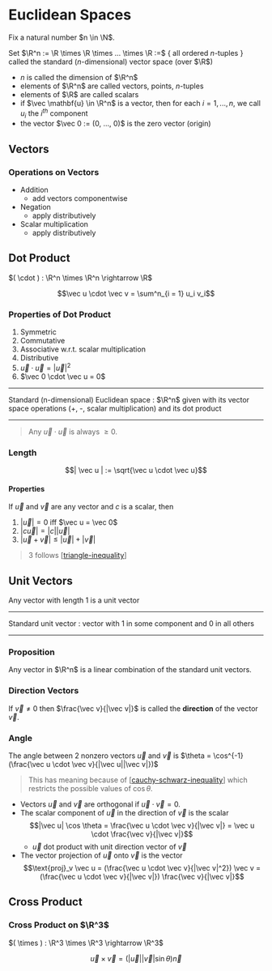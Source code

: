 # Euclidean Spaces

Fix a natural number $n \in \N$.

Set $\R^n := \R \times \R \times ... \times \R :=$ { all ordered $n$-tuples } 
called the standard ($n$-dimensional) vector space (over $\R$)

- $n$ is called the dimension of $\R^n$
- elements of $\R^n$ are called vectors, points, $n$-tuples
- elements of $\R$ are called scalars
- if $\vec \mathbf{u} \in \R^n$ is a vector,
then for each $i = 1, ..., n$, we call $u_i$ the $i^{th}$ component
- the vector $\vec 0 := (0, ..., 0)$ is the zero vector (origin)

## Vectors

### Operations on Vectors

- Addition 
  - add vectors componentwise
- Negation
  - apply distributively
- Scalar multiplication
  - apply distributively

## Dot Product

$( \cdot ) : \R^n \times \R^n \rightarrow \R$

$$\vec u \cdot \vec v = \sum^n_{i = 1} u_i v_i$$

### Properties of Dot Product

1. Symmetric
2. Commutative
3. Associative w.r.t. scalar multiplication
4. Distributive
5. $\vec u \cdot \vec u = | \vec u |^2$
6. $\vec 0 \cdot \vec u = 0$

----------
Standard (n-dimensional) Euclidean space
: $\R^n$ given with its vector space operations (+, -, scalar multiplication) and its dot product

----------

> Any $\vec u \cdot \vec u$ is always $\geq 0$.

### Length

$$| \vec u | := \sqrt{\vec u \cdot \vec u}$$

#### Properties

If $\vec u$ and $\vec v$ are any vector and $c$ is a scalar, then

1. $| \vec u| = 0$ iff $\vec u = \vec 0$
2. $|c \vec u| = |c||\vec u|$
3. $|\vec u + \vec v| \leq |\vec u| + |\vec v|$

> 3 follows [[triangle-inequality]]

## Unit Vectors

Any vector with length $1$ is a unit vector

----------

Standard unit vector
: vector with 1 in some component and 0 in all others

----------

### Proposition

Any vector in $\R^n$ is a linear combination of the standard unit vectors.

### Direction Vectors

If $\vec v \neq 0$ then $\frac{\vec v}{|\vec v|}$ is called the **direction** of the vector $\vec v$.

### Angle 

The angle between 2 nonzero vectors $\vec u$ and $\vec v$ is $\theta = \cos^{-1}(\frac{\vec u \cdot \vec v}{|\vec u||\vec v|})$

> This has meaning because of [[cauchy-schwarz-inequality]] which restricts the possible values of $\cos \theta$.

- Vectors $\vec u$ and $\vec v$ are orthogonal if $\vec u \cdot \vec v = 0$.
- The scalar component of $\vec u$ in the direction of $\vec v$ is the scalar
$$|\vec u| \cos \theta = \frac{\vec u \cdot \vec v}{|\vec v|} = \vec u \cdot \frac{\vec v}{|\vec v|}$$
  - $\vec u$ dot product with unit direction vector of $\vec v$
- The vector projection of $\vec u$ onto $\vec v$ is the vector
$$\text{proj}_v \vec u = (\frac{\vec u \cdot \vec v}{|\vec v|^2}) \vec v = (\frac{\vec u \cdot \vec v}{|\vec v|}) \frac{\vec v}{|\vec v|}$$

## Cross Product

### Cross Product on $\R^3$

$( \times ) : \R^3 \times \R^3 \rightarrow \R^3$

$$\vec u \times \vec v = (|\vec u||\vec v| \sin \theta) \vec n$$


[//begin]: # "Autogenerated link references for markdown compatibility"
[triangle-inequality]: triangle-inequality "Triangle Inequality"
[cauchy-schwarz-inequality]: cauchy-schwarz-inequality "Cauchy-Schwarz Inequality"
[//end]: # "Autogenerated link references"